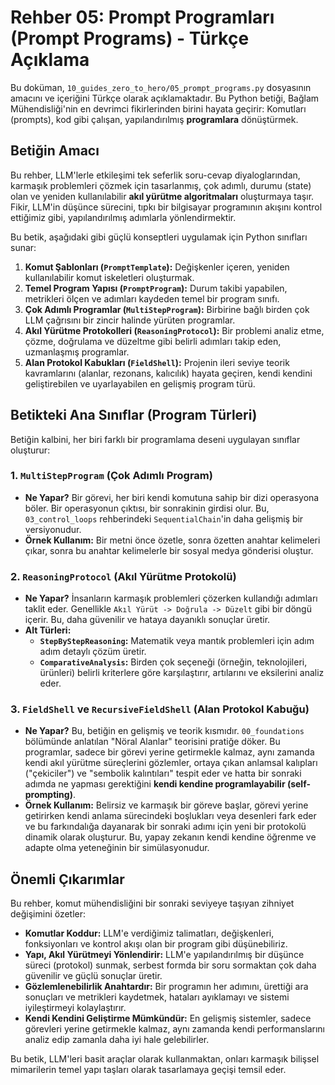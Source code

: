 # Rehber 05: Prompt Programları (Prompt Programs) - Türkçe Açıklama

Bu doküman, `10_guides_zero_to_hero/05_prompt_programs.py` dosyasının amacını ve içeriğini Türkçe olarak açıklamaktadır. Bu Python betiği, Bağlam Mühendisliği'nin en devrimci fikirlerinden birini hayata geçirir: Komutları (prompts), kod gibi çalışan, yapılandırılmış **programlara** dönüştürmek.

## Betiğin Amacı

Bu rehber, LLM'lerle etkileşimi tek seferlik soru-cevap diyaloglarından, karmaşık problemleri çözmek için tasarlanmış, çok adımlı, durumu (state) olan ve yeniden kullanılabilir **akıl yürütme algoritmaları** oluşturmaya taşır. Fikir, LLM'in düşünce sürecini, tıpkı bir bilgisayar programının akışını kontrol ettiğimiz gibi, yapılandırılmış adımlarla yönlendirmektir.

Bu betik, aşağıdaki gibi güçlü konseptleri uygulamak için Python sınıfları sunar:

1.  **Komut Şablonları (`PromptTemplate`):** Değişkenler içeren, yeniden kullanılabilir komut iskeletleri oluşturmak.
2.  **Temel Program Yapısı (`PromptProgram`):** Durum takibi yapabilen, metrikleri ölçen ve adımları kaydeden temel bir program sınıfı.
3.  **Çok Adımlı Programlar (`MultiStepProgram`):** Birbirine bağlı birden çok LLM çağrısını bir zincir halinde yürüten programlar.
4.  **Akıl Yürütme Protokolleri (`ReasoningProtocol`):** Bir problemi analiz etme, çözme, doğrulama ve düzeltme gibi belirli adımları takip eden, uzmanlaşmış programlar.
5.  **Alan Protokol Kabukları (`FieldShell`):** Projenin ileri seviye teorik kavramlarını (alanlar, rezonans, kalıcılık) hayata geçiren, kendi kendini geliştirebilen ve uyarlayabilen en gelişmiş program türü.

## Betikteki Ana Sınıflar (Program Türleri)

Betiğin kalbini, her biri farklı bir programlama deseni uygulayan sınıflar oluşturur:

### 1. `MultiStepProgram` (Çok Adımlı Program)
*   **Ne Yapar?** Bir görevi, her biri kendi komutuna sahip bir dizi operasyona böler. Bir operasyonun çıktısı, bir sonrakinin girdisi olur. Bu, `03_control_loops` rehberindeki `SequentialChain`'in daha gelişmiş bir versiyonudur.
*   **Örnek Kullanım:** Bir metni önce özetle, sonra özetten anahtar kelimeleri çıkar, sonra bu anahtar kelimelerle bir sosyal medya gönderisi oluştur.

### 2. `ReasoningProtocol` (Akıl Yürütme Protokolü)
*   **Ne Yapar?** İnsanların karmaşık problemleri çözerken kullandığı adımları taklit eder. Genellikle `Akıl Yürüt -> Doğrula -> Düzelt` gibi bir döngü içerir. Bu, daha güvenilir ve hataya dayanıklı sonuçlar üretir.
*   **Alt Türleri:**
    *   **`StepByStepReasoning`:** Matematik veya mantık problemleri için adım adım detaylı çözüm üretir.
    *   **`ComparativeAnalysis`:** Birden çok seçeneği (örneğin, teknolojileri, ürünleri) belirli kriterlere göre karşılaştırır, artılarını ve eksilerini analiz eder.

### 3. `FieldShell` ve `RecursiveFieldShell` (Alan Protokol Kabuğu)
*   **Ne Yapar?** Bu, betiğin en gelişmiş ve teorik kısmıdır. `00_foundations` bölümünde anlatılan "Nöral Alanlar" teorisini pratiğe döker. Bu programlar, sadece bir görevi yerine getirmekle kalmaz, aynı zamanda kendi akıl yürütme süreçlerini gözlemler, ortaya çıkan anlamsal kalıpları ("çekiciler") ve "sembolik kalıntıları" tespit eder ve hatta bir sonraki adımda ne yapması gerektiğini **kendi kendine programlayabilir (self-prompting)**.
*   **Örnek Kullanım:** Belirsiz ve karmaşık bir göreve başlar, görevi yerine getirirken kendi anlama sürecindeki boşlukları veya desenleri fark eder ve bu farkındalığa dayanarak bir sonraki adımı için yeni bir protokolü dinamik olarak oluşturur. Bu, yapay zekanın kendi kendine öğrenme ve adapte olma yeteneğinin bir simülasyonudur.

## Önemli Çıkarımlar

Bu rehber, komut mühendisliğini bir sonraki seviyeye taşıyan zihniyet değişimini özetler:

*   **Komutlar Koddur:** LLM'e verdiğimiz talimatları, değişkenleri, fonksiyonları ve kontrol akışı olan bir program gibi düşünebiliriz.
*   **Yapı, Akıl Yürütmeyi Yönlendirir:** LLM'e yapılandırılmış bir düşünce süreci (protokol) sunmak, serbest formda bir soru sormaktan çok daha güvenilir ve güçlü sonuçlar üretir.
*   **Gözlemlenebilirlik Anahtardır:** Bir programın her adımını, ürettiği ara sonuçları ve metrikleri kaydetmek, hataları ayıklamayı ve sistemi iyileştirmeyi kolaylaştırır.
*   **Kendi Kendini Geliştirme Mümkündür:** En gelişmiş sistemler, sadece görevleri yerine getirmekle kalmaz, aynı zamanda kendi performanslarını analiz edip zamanla daha iyi hale gelebilirler.

Bu betik, LLM'leri basit araçlar olarak kullanmaktan, onları karmaşık bilişsel mimarilerin temel yapı taşları olarak tasarlamaya geçişi temsil eder.
